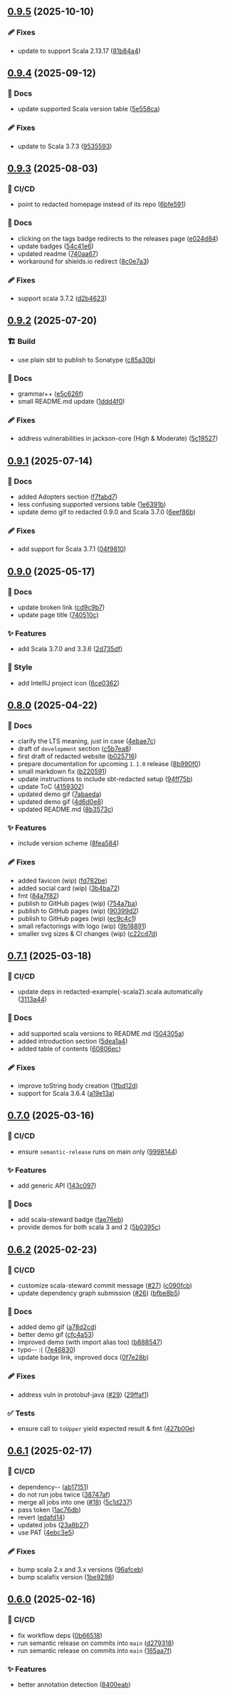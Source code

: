 ## [0.9.5](https://github.com/polentino/redacted/compare/v0.9.4...v0.9.5) (2025-10-10)

### 🩹 Fixes

* update to support Scala 2.13.17 ([81b84a4](https://github.com/polentino/redacted/commit/81b84a4a6ff217ab6c32d5c68c06444da2a9641c))

## [0.9.4](https://github.com/polentino/redacted/compare/v0.9.3...v0.9.4) (2025-09-12)

### 📖 Docs

* update supported Scala version table ([5e558ca](https://github.com/polentino/redacted/commit/5e558ca9ff5652f8847e3c4fa00faaa4c6a13a2d))

### 🩹 Fixes

* update to Scala 3.7.3 ([9535593](https://github.com/polentino/redacted/commit/953559337684dc6567cfdc5cc5e9bc0510a4dc57))

## [0.9.3](https://github.com/polentino/redacted/compare/v0.9.2...v0.9.3) (2025-08-03)

### 🤖 CI/CD

* point to redacted homepage instead of its repo ([6bfe591](https://github.com/polentino/redacted/commit/6bfe5910a269da770f7be6ddce3352e8fb903a9b))

### 📖 Docs

* clicking on the tags badge redirects to the releases page ([e024d84](https://github.com/polentino/redacted/commit/e024d84ebfcec4f73081025aca3a4a5fd8616560))
* update badges ([54c41e6](https://github.com/polentino/redacted/commit/54c41e62c727547fb106e4b30254f5ee45220795))
* updated readme ([740aa67](https://github.com/polentino/redacted/commit/740aa67095f26b177615bf694a3517cfd8de08ce))
* workaround for shields.io redirect ([8c0e7a3](https://github.com/polentino/redacted/commit/8c0e7a38da466c82de9b6c1e7122a9fc53aa6702))

### 🩹 Fixes

* support scala 3.7.2 ([d2b4623](https://github.com/polentino/redacted/commit/d2b46238a77fa1372167663b930779a3f2152b4a))

## [0.9.2](https://github.com/polentino/redacted/compare/v0.9.1...v0.9.2) (2025-07-20)

### 🏗️ Build

* use plain sbt to publish to Sonatype ([c85a30b](https://github.com/polentino/redacted/commit/c85a30bbe0ea569fefbc38a0a63e47c050adb793))

### 📖 Docs

* grammar++ ([e5c626f](https://github.com/polentino/redacted/commit/e5c626fb7505b0124b10991ec0e999027fa77fde))
* small README.md update ([1ddd4f0](https://github.com/polentino/redacted/commit/1ddd4f01e078ed0be9286822d5cf3b8a79af8aaa))

### 🩹 Fixes

* address vulnerabilities in jackson-core (High & Moderate) ([5c19527](https://github.com/polentino/redacted/commit/5c19527742c58e544dd4637709d22434c3d772a4))

## [0.9.1](https://github.com/polentino/redacted/compare/v0.9.0...v0.9.1) (2025-07-14)

### 📖 Docs

* added Adopters section ([f7fabd7](https://github.com/polentino/redacted/commit/f7fabd706c1aaa9013b28b00757301d77c89d648))
* less confusing supported versions table ([1e6391b](https://github.com/polentino/redacted/commit/1e6391bca0fb38006e5e8f5992629c564ff166fc))
* update demo gif to redacted 0.9.0 and Scala 3.7.0 ([6eef86b](https://github.com/polentino/redacted/commit/6eef86b3ba7094e4eae5ea0f32326d426eca6779))

### 🩹 Fixes

* add support for Scala 3.7.1 ([04f9810](https://github.com/polentino/redacted/commit/04f981079f522e3b90111cb84811ad1c3da67ffe))

## [0.9.0](https://github.com/polentino/redacted/compare/v0.8.0...v0.9.0) (2025-05-17)

### 📖 Docs

* update broken link ([cd9c9b7](https://github.com/polentino/redacted/commit/cd9c9b7c09bfc0ecda874391c94f869af3f481e5))
* update page title ([740510c](https://github.com/polentino/redacted/commit/740510c1cd86415fe8f1598d7200bc1523e66cc2))

### ✨ Features

* add Scala 3.7.0 and 3.3.6 ([2d735df](https://github.com/polentino/redacted/commit/2d735df6f6a0f881a5e03ef5a61992d92b338224))

### 🎨 Style

* add IntellIJ project icon ([6ce0362](https://github.com/polentino/redacted/commit/6ce036227ff4cc445621f37504c428cd3e75957d))

## [0.8.0](https://github.com/polentino/redacted/compare/v0.7.1...v0.8.0) (2025-04-22)

### 📖 Docs

* clarify the LTS meaning, just in case ([4ebae7c](https://github.com/polentino/redacted/commit/4ebae7c1fc8360dc4487181254d7bbe0903fc866))
* draft of `development` section ([c5b7ea8](https://github.com/polentino/redacted/commit/c5b7ea8b100c0df15ece6a64382f45609c9f3c95))
* first draft of redacted website ([b025716](https://github.com/polentino/redacted/commit/b025716c61262485879fb7cafaafef78db419751))
* prepare documentation for upcoming `1.1.0` release ([8b990f0](https://github.com/polentino/redacted/commit/8b990f0fa1097f719d1ed130933befaf31e142f2))
* small markdown fix ([b220591](https://github.com/polentino/redacted/commit/b220591a609e7a6728101f93d457f4157b20b60d))
* update instructions to include sbt-redacted setup ([94ff75b](https://github.com/polentino/redacted/commit/94ff75bfc2b8698ee3393d2a229f632a5f148cb7))
* update ToC ([4159302](https://github.com/polentino/redacted/commit/4159302f1c45aa3b5af907535bdabf6a0c782e46))
* updated demo gif ([7abaeda](https://github.com/polentino/redacted/commit/7abaedafff060175a31cce37549817d4d54b50c5))
* updated demo gif ([4d6d0e8](https://github.com/polentino/redacted/commit/4d6d0e8ac4464891b71e1362099dde89a18b193b))
* updated README.md ([8b3573c](https://github.com/polentino/redacted/commit/8b3573cd3e32f83cd8a311d96ee60d7e77358c4e))

### ✨ Features

* include version scheme ([8fea584](https://github.com/polentino/redacted/commit/8fea58430e46fd75fc2052f8c0ec2e3225e6d484))

### 🩹 Fixes

* added favicon (wip) ([fd782be](https://github.com/polentino/redacted/commit/fd782be7dbe3eb41f237fa373e91ba1b448a67ee))
* added social card (wip) ([3b4ba72](https://github.com/polentino/redacted/commit/3b4ba7237559e25f9250208b78e5a10e376f686f))
* fmt ([84a7f82](https://github.com/polentino/redacted/commit/84a7f82d8bc5169b50449a42db0ce6c366ffcd01))
* publish to GitHub pages (wip) ([754a7ba](https://github.com/polentino/redacted/commit/754a7bab6981e87dd54fb1133fae30bbefb292b5))
* publish to GitHub pages (wip) ([90399d2](https://github.com/polentino/redacted/commit/90399d2fb162a487b7ed8a7954fb8c3f3f8049af))
* publish to GitHub pages (wip) ([ec9c4c1](https://github.com/polentino/redacted/commit/ec9c4c152c1e81659a95a22ce2fcd3a54e0aaaeb))
* small refactorings with logo (wip) ([9b18891](https://github.com/polentino/redacted/commit/9b18891dcf104e751192d907611373675608db3f))
* smaller svg sizes & CI changes (wip) ([c22cd7d](https://github.com/polentino/redacted/commit/c22cd7d127dc9fad38802907ceb4a3c9c807470d))

## [0.7.1](https://github.com/polentino/redacted/compare/v0.7.0...v0.7.1) (2025-03-18)

### 🤖 CI/CD

* update deps in redacted-example{-scala2}.scala automatically ([3113a44](https://github.com/polentino/redacted/commit/3113a44dae70872fd8b29c57b389daa8a2cda27e))

### 📖 Docs

* add supported scala versions to README.md ([504305a](https://github.com/polentino/redacted/commit/504305a58c3e1c73a1f842e5d604b2ee4696023a))
* added introduction section ([5dea1a4](https://github.com/polentino/redacted/commit/5dea1a49181b97006ad4c69a8126ed763f6b5d54))
* added table of contents ([60806ec](https://github.com/polentino/redacted/commit/60806ecc36a9a86d0ceb7d6b5365bc0b8826545c))

### 🩹 Fixes

* improve toString body creation ([1fbd12d](https://github.com/polentino/redacted/commit/1fbd12dc73db854f24147f6e24f4106576c87b73))
* support for Scala 3.6.4 ([a19e13a](https://github.com/polentino/redacted/commit/a19e13afae4db9e58eb7d37352be48740a20c1db))

## [0.7.0](https://github.com/polentino/redacted/compare/v0.6.2...v0.7.0) (2025-03-16)

### 🤖 CI/CD

* ensure `semantic-release` runs on main only ([9998144](https://github.com/polentino/redacted/commit/999814484b0c9d8d1244160d3b551ee8712090f3))

### ✨ Features

* add generic API ([143c097](https://github.com/polentino/redacted/commit/143c0972f5c0483868397f77ce08af717dde0ca3))

### 📖 Docs

* add scala-steward badge ([fae76eb](https://github.com/polentino/redacted/commit/fae76eb7fc7def004179092a4603dc01b3ef317f))
* provide demos for both scala 3 and 2 ([5b0395c](https://github.com/polentino/redacted/commit/5b0395cd90da21ee4a11573b2a8a5f9afe8a8575))

## [0.6.2](https://github.com/polentino/redacted/compare/v0.6.1...v0.6.2) (2025-02-23)

### 🤖 CI/CD

* customize scala-steward commit message ([#27](https://github.com/polentino/redacted/issues/27)) ([c090fcb](https://github.com/polentino/redacted/commit/c090fcb225bb2425a6c95ea8a285a07df14e97a0))
* update dependency graph submission ([#26](https://github.com/polentino/redacted/issues/26)) ([bfbe8b5](https://github.com/polentino/redacted/commit/bfbe8b5fcb072efa8a8fcd39d3be9f233096b545))

### 📖 Docs

* added demo gif ([a78d2cd](https://github.com/polentino/redacted/commit/a78d2cdd3bb8e922ad8519c493dca68947352ac7))
* better demo gif ([cfc4a53](https://github.com/polentino/redacted/commit/cfc4a5337ef35fc4d271763a279682a7853a9104))
* improved demo (with import alias too) ([b888547](https://github.com/polentino/redacted/commit/b88854733b534c4e0fea69420da5bf92d072b028))
* typo-- :( ([7e46830](https://github.com/polentino/redacted/commit/7e4683068594d67314f92ec7b46f35b2dfb56143))
* update badge link, improved docs ([0f7e28b](https://github.com/polentino/redacted/commit/0f7e28ba63829c2318ee5de5ee499ceb0083e1fb))

### 🩹 Fixes

* address vuln in protobuf-java ([#29](https://github.com/polentino/redacted/issues/29))  ([29ffaf1](https://github.com/polentino/redacted/commit/29ffaf1ce484e7afee9bf6f62453f5ca390255a2))

### ✅ Tests

* ensure call to `toUpper` yield expected result & fmt ([427b00e](https://github.com/polentino/redacted/commit/427b00e28f16472e91c42d32abd43dccb2d3f3b3))

## [0.6.1](https://github.com/polentino/redacted/compare/v0.6.0...v0.6.1) (2025-02-17)

### 🤖 CI/CD

* dependency-- ([ab17151](https://github.com/polentino/redacted/commit/ab171511cb0433afbdd30404351c9d8e0f2e71aa))
* do not run jobs twice ([38747af](https://github.com/polentino/redacted/commit/38747af38640066018b1348eb1ea9490f18d69ec))
* merge all jobs into one ([#18](https://github.com/polentino/redacted/issues/18)) ([5c1d237](https://github.com/polentino/redacted/commit/5c1d23793e41ca94e19701059b070d11d5d36cb1))
* pass token ([1ac76db](https://github.com/polentino/redacted/commit/1ac76db3de4060dc6d1ff9e9431868e87e60ed4b))
* revert ([edafd14](https://github.com/polentino/redacted/commit/edafd14f3b54988c8b80a18fc32edef125ccc8eb))
* updated jobs ([23a8b27](https://github.com/polentino/redacted/commit/23a8b274024002c12c2a802ab795081c2f0fb689))
* use PAT ([4ebc3e5](https://github.com/polentino/redacted/commit/4ebc3e56921ef87177d99a785c556a06fd4da564))

### 🩹 Fixes

* bump scala 2.x and 3.x versions ([96afceb](https://github.com/polentino/redacted/commit/96afceb9d0caf9ebe7be19b9762bfdae1b402be9))
* bump scalafix version ([1be9298](https://github.com/polentino/redacted/commit/1be929817f07116d8e8affcbb616e39ffe3d2c1e))

## [0.6.0](https://github.com/polentino/redacted/compare/v0.5.1...v0.6.0) (2025-02-16)

### 🤖 CI/CD

* fix workflow deps ([0b66518](https://github.com/polentino/redacted/commit/0b6651834624c183ff020ec661516cc9f962534f))
* run semantic release on commits into `main` ([d279318](https://github.com/polentino/redacted/commit/d279318f5fb947c43d3e00eabb3179a4ba39521d))
* run semantic release on commits into `main` ([165aa7f](https://github.com/polentino/redacted/commit/165aa7f0d5435d19958457120c2e0986852330d1))

### ✨ Features

* better annotation detection ([8400eab](https://github.com/polentino/redacted/commit/8400eab73654a2fe421204ddcc8a2e8614525b2a))
